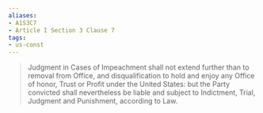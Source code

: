 ```yaml
---
aliases: 
- A1S3C7
- Article I Section 3 Clause 7
tags: 
- us-const
---
```

> Judgment in Cases of Impeachment shall not extend further than to removal from Office, and disqualification to hold and enjoy any Office of honor, Trust or Profit under the United States: but the Party convicted shall nevertheless be liable and subject to Indictment, Trial, Judgment and Punishment, according to Law.

